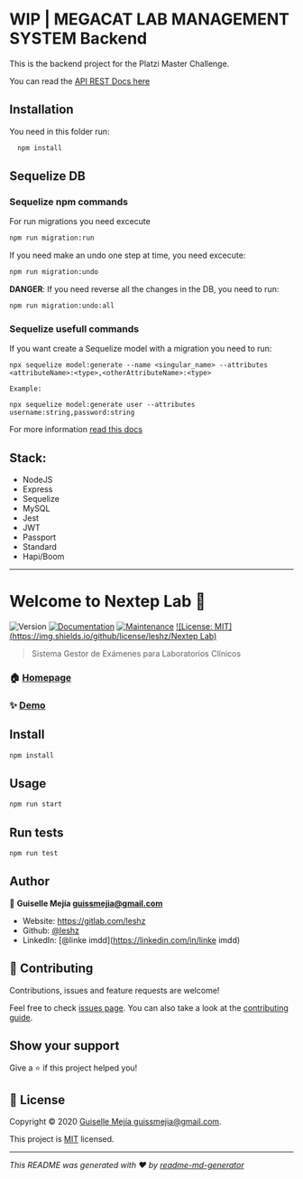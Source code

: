 # WIP | MEGACAT LAB MANAGEMENT SYSTEM Backend

This is the backend project for the Platzi Master Challenge.

You can read the [API REST Docs here](https://documenter.getpostman.com/view/1023966/Szt8c97m?version=latest)

## Installation

You need in this folder run:
```bash
  npm install
```

## Sequelize DB
### Sequelize npm commands

For run migrations you need excecute

```bash
npm run migration:run
```

If you need make an undo one step at time, you need excecute:

```bash
npm run migration:undo
```

**DANGER**: If you need reverse all the changes in the DB, you need to run:

```bash
npm run migration:undo:all
```

### Sequelize usefull commands

If you want create a Sequelize model with a migration you need to run:

```
npx sequelize model:generate --name <singular_name> --attributes <attributeName>:<type>,<otherAttributeName>:<type>

Example:

npx sequelize model:generate user --attributes username:string,password:string
```

For more information [read this docs](https://sequelize.org/master/manual/migrations.html)

## Stack:
* NodeJS
* Express
* Sequelize
* MySQL
* Jest
* JWT
* Passport
* Standard
* Hapi/Boom


--------------





# Welcome to Nextep Lab 👋
![Version](https://img.shields.io/badge/version-1.0.0-blue.svg?cacheSeconds=2592000)
[![Documentation](https://img.shields.io/badge/documentation-yes-brightgreen.svg)](https://github.com/leshz/megaCat#readme)
[![Maintenance](https://img.shields.io/badge/Maintained%3F-yes-green.svg)](https://github.com/leshz/megaCat/graphs/commit-activity)
[![License: MIT](https://img.shields.io/github/license/leshz/Nextep Lab)](https://github.com/leshz/megaCat/blob/master/LICENSE)

> Sistema Gestor de Exámenes para Laboratorios Clínicos

### 🏠 [Homepage](https://github.com/leshz/megaCat#readme)

### ✨ [Demo](https://nextep-lab.herokuapp.com)

## Install

```sh
npm install
```

## Usage

```sh
npm run start
```

## Run tests

```sh
npm run test
```

## Author

👤 **Guiselle Mejía <guissmejia@gmail.com>**

* Website: https://gitlab.com/leshz
* Github: [@leshz](https://github.com/leshz)
* LinkedIn: [@linke imdd](https://linkedin.com/in/linke imdd)

## 🤝 Contributing

Contributions, issues and feature requests are welcome!

Feel free to check [issues page](https://github.com/leshz/megaCat/issues). You can also take a look at the [contributing guide](https://github.com/leshz/megaCat/blob/master/CONTRIBUTING.md).

## Show your support

Give a ⭐️ if this project helped you!


## 📝 License

Copyright © 2020 [Guiselle Mejía <guissmejia@gmail.com>](https://github.com/leshz).

This project is [MIT](https://github.com/leshz/megaCat/blob/master/LICENSE) licensed.

***
_This README was generated with ❤️ by [readme-md-generator](https://github.com/kefranabg/readme-md-generator)_